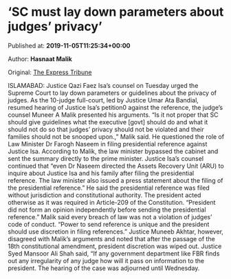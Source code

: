 
# ‘SC must lay down parameters about judges’ privacy’

Published at: **2019-11-05T11:25:34+00:00**

Author: **Hasnaat Malik**

Original: [The Express Tribune](https://tribune.com.pk/story/2094077/1-sc-must-lay-parameters-judges-privacy/)

ISLAMABAD: Justice Qazi Faez Isa’s counsel on Tuesday urged the Supreme Court to lay down parameters or guidelines about the privacy of judges.
As the 10-judge full-court, led by Justice Umar Ata Bandial, resumed hearing of Justice Isa’s petition0 against the reference, the judge’s counsel Muneer A Malik presented his arguments.
“Is it not proper that SC should give guidelines what the executive [govt] should do and what it should not do so that judges’ privacy should not be violated and their families should not be snooped upon.,” Malik said.
He questioned the role of Law Minister Dr Farogh Naseem in filing presidential reference against Justice Isa.
According to Malik, the law minister bypassed the cabinet and sent the summary directly to the prime minister.
Justice Isa’s counsel continued that “even Dr Naseem directed the Assets Recovery Unit (ARU) to inquire about Justice Isa and his family after filing the presidential reference. The law minister also issued a press statement about the filing of the presidential reference.”
He said the presidential reference was filed without jurisdiction and constitutional authority. The president acted otherwise as it was required in Article-209 of the Constitution.
“President did not form an opinion independently before sending the presidential reference.”
Malik said every breach of law was not a violation of judges’ code of conduct. “Power to send reference is unique and the president should use discretion in filing references.”
Justice Muneeb Akhtar, however, disagreed with Malik’s arguments and noted that after the passage of the 18th constitutional amendment, president discretion was wiped out.
Justice Syed Mansoor Ali Shah said, “If any government department like FBR finds out any irregularity of any judge how will it pass on information to the president.
The hearing of the case was adjourned until Wednesday.
